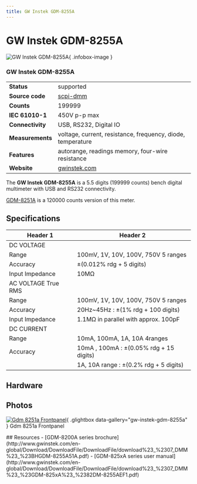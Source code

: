 ```yaml
---
title: GW Instek GDM-8255A
---
```


# GW Instek GDM-8255A

<div class="infobox" markdown>

![GW Instek GDM-8255A](./img/Gdm-8251a_frontpanel.jpg){ .infobox-image }

### GW Instek GDM-8255A

| | |
|---|---|
| **Status** | supported |
| **Source code** | [scpi-dmm](https://github.com/OpenTraceLab/OpenTraceCapture/tree/main/src/hardware/scpi-dmm) |
| **Counts** | 199999 |
| **IEC 61010-1** | 450V p-p max |
| **Connectivity** | USB, RS232, Digital IO |
| **Measurements** | voltage, current, resistance, frequency, diode, temperature |
| **Features** | autorange, readings memory, four-wire resistance |
| **Website** | [gwinstek.com](https://www.gwinstek.com/en-GB/products/detail/GDM-8255A) |

</div>

The **GW Instek GDM-8255A** is a 5.5 digits (199999 counts) bench digital multimeter with USB and RS232 connectivity.

[GDM-8251A](https://sigrok.org/wiki/GW_Instek_GDM-8251A) is a 120000 counts version of this meter.

## Specifications
| Header 1 | Header 2 |
|---|---|
| DC VOLTAGE |  |
| Range | 100mV, 1V, 10V, 100V, 750V 5 ranges |
| Accuracy | ±(0.012% rdg + 5 digits) |
| Input Impedance | 10MΩ |
| AC VOLTAGE True RMS |  |
| Range | 100mV, 1V, 10V, 100V, 750V 5 ranges |
| Accuracy | 20Hz~45Hz&#160;: ±(1% rdg + 100 digits) |
| Input Impedance | 1.1MΩ in parallel with approx. 100pF |
| DC CURRENT |  |
| Range | 10mA, 100mA, 1A, 10A 4ranges |
| Accuracy | 10mA , 100mA&#160;: ±(0.05% rdg + 15 digits) |
|  | 1A, 10A range&#160;: ±(0.2% rdg + 5 digits) |

## Hardware

## Photos

<div class="photo-grid" markdown>

[![Gdm 8251a Frontpanel](./img/Gdm-8251a_frontpanel.jpg)](./img/Gdm-8251a_frontpanel.png "Gdm 8251a Frontpanel"){ .glightbox data-gallery="gw-instek-gdm-8255a" }
<span class="caption">Gdm 8251a Frontpanel</span>

</div>
## Resources
- [GDM-8200A series brochure](http://www.gwinstek.com/en-global/Download/DownloadFile/DownloadFile/download%23_%2307_DMM%23_%23BHGDM-8255A51A.pdf)
- [GDM-825xA series user manual](http://www.gwinstek.com/en-global/Download/DownloadFile/DownloadFile/download%23_%2307_DMM%23_%23GDM-825xA%23_%2382DM-8255AEF1.pdf)


